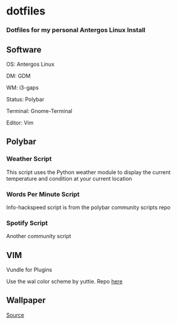 # dotfiles
### Dotfiles for my personal Antergos Linux Install
## Software

OS: Antergos Linux

DM: GDM

WM: i3-gaps

Status: Polybar

Terminal: Gnome-Terminal

Editor: Vim

## Polybar

### Weather Script
This script uses the Python weather module to display the current temperature and condition at your current location

### Words Per Minute Script
Info-hackspeed script is from the polybar community scripts repo

### Spotify Script
Another community script

## VIM

Vundle for Plugins

Use the wal color scheme by yuttie. Repo [here](https://github.com/dylanaraps/wal.vim)

## Wallpaper

[Source](https://cdn.allwallpaper.in/wallpapers/706x400/13627/blue-mountains-clouds-distance-perspective-skies-706x400-wallpaper.jpg)




